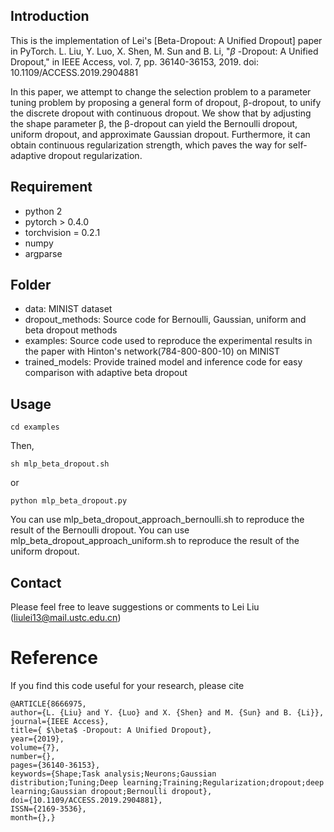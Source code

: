 ## Introduction
This is the implementation of Lei's [Beta-Dropout: A Unified Dropout] paper in PyTorch.
L. Liu, Y. Luo, X. Shen, M. Sun and B. Li, "$\beta$ -Dropout: A Unified Dropout," in IEEE Access, vol. 7, pp. 36140-36153, 2019.
doi: 10.1109/ACCESS.2019.2904881

In this paper, we attempt to change the selection problem to a parameter tuning problem by proposing a general form of dropout, β-dropout, to unify the discrete dropout with continuous dropout.
We show that by adjusting the shape parameter β, the β-dropout can yield the Bernoulli dropout, uniform dropout, and approximate Gaussian dropout. Furthermore, it can obtain continuous regularization strength, which paves the way for self-adaptive dropout regularization.

## Requirement
* python 2
* pytorch > 0.4.0
* torchvision = 0.2.1
* numpy
* argparse

## Folder 
* data:               MINIST dataset
* dropout_methods:    Source code for Bernoulli, Gaussian, uniform and beta dropout methods
* examples:           Source code used to reproduce the experimental results in the paper with Hinton's network(784-800-800-10) on MINIST
* trained_models:     Provide trained model and inference code for easy comparison with adaptive beta dropout

## Usage
```
cd examples
```
Then,
```
sh mlp_beta_dropout.sh
```
or

```
python mlp_beta_dropout.py
```
You can use mlp_beta_dropout_approach_bernoulli.sh to reproduce the result of the Bernoulli dropout.
You can use mlp_beta_dropout_approach_uniform.sh to reproduce the result of the uniform dropout.

## Contact

Please feel free to leave suggestions or comments to Lei Liu (liulei13@mail.ustc.edu.cn)

# Reference
If you find this code useful for your research, please cite
```
@ARTICLE{8666975,
author={L. {Liu} and Y. {Luo} and X. {Shen} and M. {Sun} and B. {Li}},
journal={IEEE Access},
title={ $\beta$ -Dropout: A Unified Dropout},
year={2019},
volume={7},
number={},
pages={36140-36153},
keywords={Shape;Task analysis;Neurons;Gaussian distribution;Tuning;Deep learning;Training;Regularization;dropout;deep learning;Gaussian dropout;Bernoulli dropout},
doi={10.1109/ACCESS.2019.2904881},
ISSN={2169-3536},
month={},}
```
